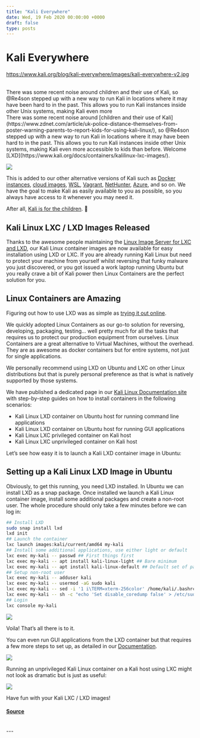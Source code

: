 ```yaml
---
title: "Kali Everywhere"
date: Wed, 19 Feb 2020 00:00:00 +0000
draft: false
type: posts
---
```

# Kali Everywhere
https://www.kali.org/blog/kali-everywhere/images/kali-everywhere-v2.jpg
<br/>

<br/>
There was some recent noise around children and their use of Kali, so @Re4son stepped up with a new way to run Kali in locations where it may have been hard to in the past. This allows you to run Kali instances inside other Unix systems, making Kali even more
<br/>
There was some recent noise around [children and their use of Kali](https://www.zdnet.com/article/uk-police-distance-themselves-from-poster-warning-parents-to-report-kids-for-using-kali-linux/), so @Re4son stepped up with a new way to run Kali in locations where it may have been hard to in the past. This allows you to run Kali instances inside other Unix systems, making Kali even more accessible to kids than before. Welcome [LXD](https://www.kali.org/docs/containers/kalilinux-lxc-images/).

[![](https://www.kali.org/blog/kali-everywhere/images/release-2020.1-poster.png)](https://www.kali.org/blog/kali-everywhere/images/release-2020.1-poster.png)

This is added to our other alternative versions of Kali such as [Docker instances](https://www.kali.org/docs/containers/official-kalilinux-docker-images/), [cloud images](https://www.kali.org/docs/cloud/digitalocean/), [WSL](https://www.kali.org/blog/wsl2-and-kali/), [Vagrant](https://www.kali.org/blog/announcing-kali-for-vagrant/), [NetHunter](https://www.kali.org/docs/nethunter/), [Azure](https://www.kali.org/blog/azure-marketplace-weekly-iso-builds/), and so on. We have the goal to make Kali as easily available to you as possible, so you always have access to it whenever you may need it.

After all, [Kali is for the children](https://twitter.com/kalilinux/status/1229906554079645696). 👐

Kali Linux LXC / LXD Images Released
------------------------------------

Thanks to the awesome people maintaining the [Linux Image Server for LXC and LXD](https://images.linuxcontainers.org/), our Kali Linux container images are now available for easy installation using LXD or LXC. If you are already running Kali Linux but need to protect your machine from yourself whilst reversing that funky malware you just discovered, or you got issued a work laptop running Ubuntu but you really crave a bit of Kali power then Linux Containers are the perfect solution for you.

Linux Containers are Amazing
----------------------------

Figuring out how to use LXD was as simple as [trying it out online](https://linuxcontainers.org/lxd/try-it/).

We quickly adopted Linux Containers as our go-to solution for reversing, developing, packaging, testing… well pretty much for all the tasks that requires us to protect our production equipment from ourselves. Linux Containers are a great alternative to Virtual Machines, without the overhead. They are as awesome as docker containers but for entire systems, not just for single applications.

We personally recommend using LXD on Ubuntu and LXC on other Linux distributions but that is purely personal preference as that is what is natively supported by those systems.

We have published a dedicated page in our [Kali Linux Documentation site](https://www.kali.org/docs/containers/kalilinux-lxc-images/) with step-by-step guides on how to install containers in the following scenarios:

-   Kali Linux LXD container on Ubuntu host for running command line applications
-   Kali Linux LXD container on Ubuntu host for running GUI applications
-   Kali Linux LXC privileged container on Kali host
-   Kali Linux LXC unprivileged container on Kali host

Let’s see how easy it is to launch a Kali LXD container image in Ubuntu:

Setting up a Kali Linux LXD Image in Ubuntu
-------------------------------------------

Obviously, to get this running, you need LXD installed. In Ubuntu we can install LXD as a snap package. Once installed we launch a Kali Linux container image, install some additional packages and create a non-root user. The whole procedure should only take a few minutes before we can log in:

```sh
## Install LXD
sudo snap install lxd
lxd init
## Launch the container
lxc launch images:kali/current/amd64 my-kali
## Install some additional applications, use either light or default
lxc exec my-kali -- passwd ## First things first
lxc exec my-kali -- apt install kali-linux-light ## Bare minimum
lxc exec my-kali -- apt install kali-linux-default ## Default set of packages
## Setup non-root user
lxc exec my-kali -- adduser kali
lxc exec my-kali -- usermod -aG sudo kali
lxc exec my-kali -- sed -i '1 i\TERM=xterm-256color' /home/kali/.bashrc
lxc exec my-kali -- sh -c "echo 'Set disable_coredump false' > /etc/sudo.conf"
## Login
lxc console my-kali
```

[![](https://www.kali.org/blog/kali-everywhere/images/LXD-055_Ubuntu_KaliCliSession_DE.png)](https://www.kali.org/blog/kali-everywhere/images/LXD-055_Ubuntu_KaliCliSession_DE.png)

Voila! That’s all there is to it.

You can even run GUI applications from the LXD container but that requires a few more steps to set up, as detailed in our [Documentation](https://www.kali.org/docs/containers/kalilinux-lxc-images/).

[![](https://www.kali.org/blog/kali-everywhere/images/LXD-090_Ubuntu_KaliGuiSession.png)](https://www.kali.org/blog/kali-everywhere/images/LXD-090_Ubuntu_KaliGuiSession.png)

Running an unprivileged Kali Linux container on a Kali host using LXC might not look as dramatic but is just as useful:

[![](https://www.kali.org/blog/kali-everywhere/images/LXD-100_Kali_UnPrivSession.png)](https://www.kali.org/blog/kali-everywhere/images/LXD-100_Kali_UnPrivSession.png)

Have fun with your Kali LXC / LXD images!

#### [Source](https://www.kali.org/blog/kali-everywhere/)

<br/>
---

